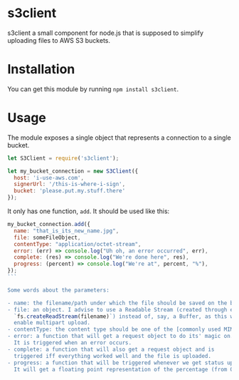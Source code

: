 # s3client

s3client a small component for node.js that is supposed
to simplify uploading files to AWS S3 buckets.

# Installation

You can get this module by running `npm install s3client`.

# Usage

The module exposes a single object that represents a
connection to a single bucket.

```javascript
let S3Client = require('s3client');

let my_bucket_connection = new S3Client({
  host: 'i-use-aws.com',
  signerUrl: '/this-is-where-i-sign',
  bucket: 'please.put.my.stuff.there'
});
```

It only has one function, `add`. It should be used
like this:

````javascript
my_bucket_connection.add({
  name: "that_is_its_new_name.jpg",
  file: someFileObject,
  contentType: "application/octet-stream",
  error: (err) => console.log("Uh oh, an error occurred", err),
  complete: (res) => console.log("We're done here", res),
  progress: (percent) => console.log("We're at", percent, "%"),
});
```

Some words about the parameters:

- name: the filename/path under which the file should be saved on the bucket.
- file: an object. I advise to use a Readable Stream (created through e.g.
  `fs.createReadStream(filename)`) instead of, say, a Buffer, as this will
  enable multipart upload.
- contentType: the content type should be one of the [commonly used MIME types](http://www.freeformatter.com/mime-types-list.html).
- error: a function that will get a request object to do its' magic on.
  It is triggered when an error occurs.
- complete: a function that will also get a request object and is
  triggered iff everything worked well and the file is uploaded.
- progress: a function that will be triggered whenever we get status updates.
  It will get a floating point representation of the percentage (from 0 to 1).

